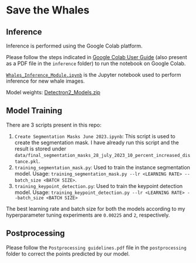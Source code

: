 # Save the Whales

## Inference

Inference is performed using the Google Colab platform.

Please follow the steps indicated in [Google Colab User Guide](https://docs.google.com/document/d/1Yp4yD7NGfHaZEL4DK3kzPJ2NvI89Duiy/edit) (also present as a PDF file in the ``inference`` folder) to run the notebook on Google Colab.

[``Whales_Inference_Module.ipynb``](https://drive.google.com/file/d/1_5urD8bAHAMsjnNn7gv8NS9XPINoJy25/view?usp=sharing) is the Jupyter notebook used to perform inference for new whale images.

Model weights: [Detectron2_Models.zip](https://drive.google.com/file/d/10zFCacIIp-N0NjwuOfhb_RIdCw_Fs_v3/view?usp=drive_link)

## Model Training

There are 3 scripts present in this repo:

1. ``Create Segmentation Masks June 2023.ipynb``: This script is used to create the segmentation mask. I have already run this script and the result is stored under ``data/final_segmentation_masks_28_july_2023_10_percent_increased_distance.pkl``.
2. ``training_segmentation_mask.py``: Used to train the instance segmentation model. Usage: ``training_segmentation_mask.py --lr <LEARNING RATE> --batch_size <BATCH SIZE>``.
3. ``training_keypoint_detection.py``: Used to train the keypoint detection model. Usage: ``training_keypoint_detection.py --lr <LEARNING RATE> --batch_size <BATCH SIZE>``

The best learning rate and batch size for both the models according to my hyperparameter tuning experiments are ``0.00225`` and ``2``, respectively.

## Postprocessing

Please follow the ``Postprocessing guidelines.pdf`` file in the ``postprocessing`` folder to correct the points predicted by our model.